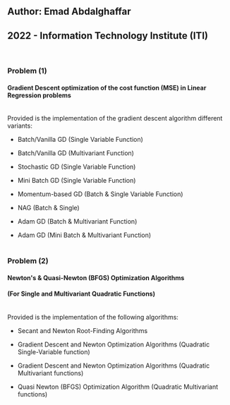 ## Author: Emad Abdalghaffar
## 2022 - Information Technology Institute (ITI)
<br>

### Problem (1)
####          Gradient Descent optimization of the cost function (MSE) in Linear Regression problems
<br>
Provided is the implementation of the gradient descent algorithm different variants:

- Batch/Vanilla GD  (Single Variable Function)<br>

- Batch/Vanilla GD  (Multivariant Function)<br>

- Stochastic GD  (Single Variable Function)<br>

- Mini Batch GD  (Single Variable Function)<br>

- Momentum-based GD  (Batch & Single Variable Function)<br>

- NAG  (Batch & Single)<br>

- Adam GD  (Batch & Multivariant Function)<br>

- Adam GD  (Mini Batch & Multivariant Function)<br><br>




### Problem (2)
####         Newton's & Quasi-Newton (BFGS) Optimization Algorithms
####         (For Single and Multivariant Quadratic Functions)
<br>
Provided is the implementation of the following algorithms:

- Secant and Newton Root-Finding Algorithms<br>

- Gradient Descent and Newton Optimization Algorithms    (Quadratic Single-Variable function)<br>

- Gradient Descent and Newton Optimization Algorithms    (Quadratic Multivariant functions)<br>

- Quasi Newton (BFGS) Optimization Algorithm    (Quadratic Multivariant functions)<br>
